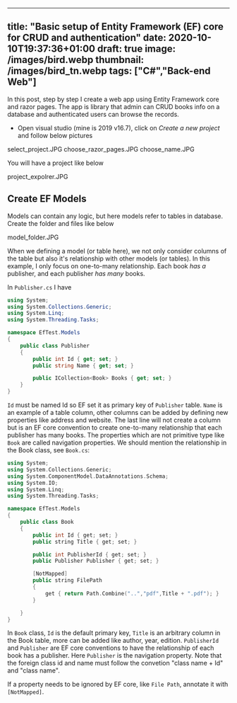 
---
title: "Basic setup of Entity Framework (EF) core for CRUD and authentication"
date: 2020-10-10T19:37:36+01:00
draft: true
image: /images/bird.webp
thumbnail: /images/bird_tn.webp
tags: ["C#","Back-end Web"]
---

In this post, step by step I create a web app using Entity Framework core and razor pages. The app is library that admin can CRUD books info on a database and authenticated users can browse the records.

* Open visual studio (mine is 2019 v16.7),  click on *Create a new project*  and follow below pictures

select_project.JPG
choose_razor_pages.JPG
choose_name.JPG

You will have a project like below

project_expolrer.JPG

## Create EF Models

Models can contain any logic, but here models refer to tables in database. Create the folder and files like below

model_folder.JPG

When we defining a model (or table here), we not only consider columns of the table but also it's relationship with other models (or tables). In this example, I only focus on one-to-many relationship. Each book *has a* publisher, and  each publisher *has many* books. 

In `Publisher.cs` I have

```c#
using System;
using System.Collections.Generic;
using System.Linq;
using System.Threading.Tasks;

namespace EfTest.Models
{
    public class Publisher
    {
        public int Id { get; set; }
        public string Name { get; set; }

        public ICollection<Book> Books { get; set; }
    }
}
```

`Id` must be named Id so EF set it as primary key of `Publisher` table. `Name` is an example of a table column, other columns can be added by defining new properties like address and website. The last line will not create a column but is an EF core convention to create one-to-many relationship that each publisher has many books. The properties which are not primitive type like `Book` are called navigation properties. We should mention the relationship in the Book class, see `Book.cs`:

```cpp
using System;
using System.Collections.Generic;
using System.ComponentModel.DataAnnotations.Schema;
using System.IO;
using System.Linq;
using System.Threading.Tasks;

namespace EfTest.Models
{
    public class Book
    {
		public int Id { get; set; }
		public string Title { get; set; }

		public int PublisherId { get; set; }
		public Publisher Publisher { get; set; }

		[NotMapped]
		public string FilePath
		{
			get { return Path.Combine("..","pdf",Title + ".pdf"); }
		}

	}
}
```

In `Book` class, `Id` is the default primary key, `Title` is an arbitrary column in the Book table, more  can be added like author, year, edition. `PublisherId` and `Publisher` are EF core conventions to have the relationship of each book has a publisher. Here `Publisher` is the navigation property. Note that the foreign class id and name must follow the convetion "class name + Id" and "class name".   

If a property needs to be ignored by EF core, like `File Path`, annotate it with `[NotMapped]`.




